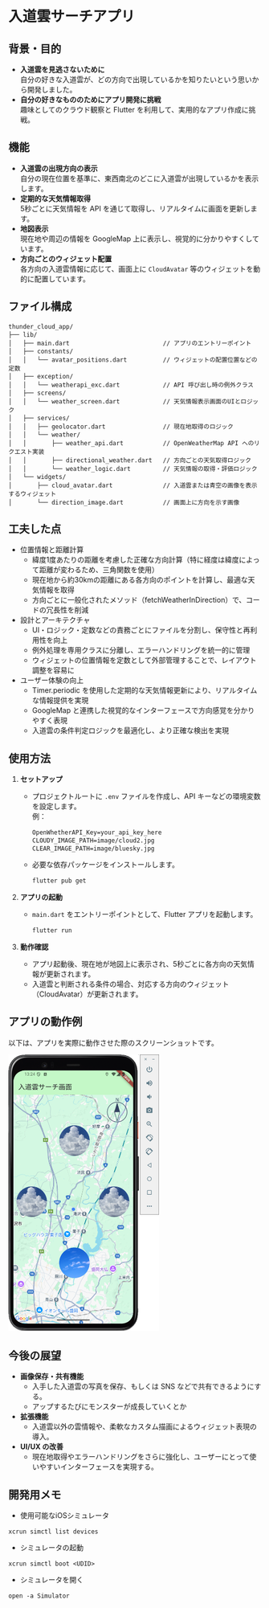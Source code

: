 # 入道雲サーチアプリ

## 背景・目的

- **入道雲を見逃さないために**  
  自分の好きな入道雲が、どの方向で出現しているかを知りたいという思いから開発しました。  
- **自分の好きなもののためにアプリ開発に挑戦**  
  趣味としてのクラウド観察と Flutter を利用して、実用的なアプリ作成に挑戦。

## 機能

- **入道雲の出現方向の表示**  
  自分の現在位置を基準に、東西南北のどこに入道雲が出現しているかを表示します。
- **定期的な天気情報取得**  
  5秒ごとに天気情報を API を通じて取得し、リアルタイムに画面を更新します。
- **地図表示**  
  現在地や周辺の情報を GoogleMap 上に表示し、視覚的に分かりやすくしています。
- **方向ごとのウィジェット配置**  
  各方向の入道雲情報に応じて、画面上に `CloudAvatar` 等のウィジェットを動的に配置しています。

## ファイル構成

```
thunder_cloud_app/
├── lib/
│   ├── main.dart                          // アプリのエントリーポイント
│   ├── constants/
│   │   └── avatar_positions.dart          // ウィジェットの配置位置などの定数
│   ├── exception/
│   │   └── weatherapi_exc.dart            // API 呼び出し時の例外クラス
│   ├── screens/
│   │   └── weather_screen.dart            // 天気情報表示画面のUIとロジック
│   ├── services/
│   │   ├── geolocator.dart                // 現在地取得のロジック
│   │   └── weather/
│   │       ├── weather_api.dart           // OpenWeatherMap API へのリクエスト実装
│   │       ├── directional_weather.dart   // 方向ごとの天気取得ロジック
│   │       └── weather_logic.dart         // 天気情報の取得・評価ロジック
│   └── widgets/
│       ├── cloud_avatar.dart              // 入道雲または青空の画像を表示するウィジェット
│       └── direction_image.dart           // 画面上に方向を示す画像
```
## 工夫した点
- 位置情報と距離計算
  * 緯度1度あたりの距離を考慮した正確な方向計算（特に経度は緯度によって距離が変わるため、三角関数を使用）
  * 現在地から約30kmの距離にある各方向のポイントを計算し、最適な天気情報を取得
  * 方向ごとに一般化されたメソッド（fetchWeatherInDirection）で、コードの冗長性を削減
- 設計とアーキテクチャ
  * UI・ロジック・定数などの責務ごとにファイルを分割し、保守性と再利用性を向上
  * 例外処理を専用クラスに分離し、エラーハンドリングを統一的に管理
  * ウィジェットの位置情報を定数として外部管理することで、レイアウト調整を容易に
- ユーザー体験の向上
  * Timer.periodic を使用した定期的な天気情報更新により、リアルタイムな情報提供を実現
  * GoogleMap と連携した視覚的なインターフェースで方向感覚を分かりやすく表現
  * 入道雲の条件判定ロジックを最適化し、より正確な検出を実現

## 使用方法

1. **セットアップ**  
   - プロジェクトルートに `.env` ファイルを作成し、API キーなどの環境変数を設定します。  
     例：
     ```
     OpenWhetherAPI_Key=your_api_key_here
     CLOUDY_IMAGE_PATH=image/cloud2.jpg
     CLEAR_IMAGE_PATH=image/bluesky.jpg
     ```
   - 必要な依存パッケージをインストールします。
     ```bash
     flutter pub get
     ```

2. **アプリの起動**  
   - `main.dart` をエントリーポイントとして、Flutter アプリを起動します。
     ```bash
     flutter run
     ```

3. **動作確認**  
   - アプリ起動後、現在地が地図上に表示され、5秒ごとに各方向の天気情報が更新されます。
   - 入道雲と判断される条件の場合、対応する方向のウィジェット（CloudAvatar）が更新されます。

## アプリの動作例

以下は、アプリを実際に動作させた際のスクリーンショットです。

<img src="./assets/images/thunder_cloud.png" alt="アプリのメイン画面" width="300"/>


## 今後の展望

- **画像保存・共有機能**
    * 入手した入道雲の写真を保存、もしくは SNS などで共有できるようにする。
    * アップするたびにモンスターが成長していくとか
- **拡張機能**  
    * 入道雲以外の雲情報や、柔軟なカスタム描画によるウィジェット表現の導入。
- **UI/UX の改善**  
    * 現在地取得やエラーハンドリングをさらに強化し、ユーザーにとって使いやすいインターフェースを実現する。

## 開発用メモ
- 使用可能なiOSシミュレータ
```
xcrun simctl list devices
```

- シミュレータの起動
```
xcrun simctl boot <UDID>
```
- シミュレータを開く
```
open -a Simulator
```